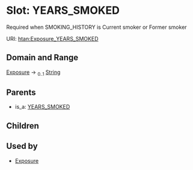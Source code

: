 
# Slot: YEARS_SMOKED

Required when SMOKING_HISTORY is Current smoker or Former smoker

URI: [htan:Exposure_YEARS_SMOKED](https://w3id.org/htan/Exposure_YEARS_SMOKED)


## Domain and Range

[Exposure](Exposure.md) &#8594;  <sub>0..1</sub> [String](types/String.md)

## Parents

 *  is_a: [YEARS_SMOKED](YEARS_SMOKED.md)

## Children


## Used by

 * [Exposure](Exposure.md)
